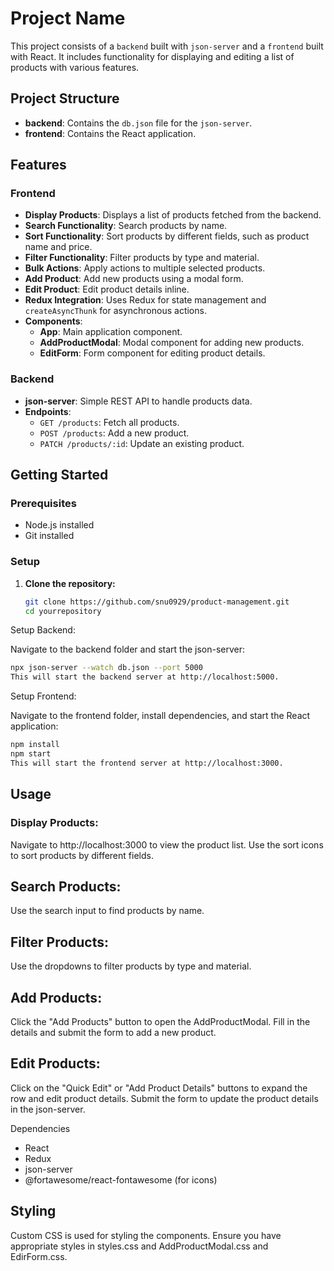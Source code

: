 # Project Name

This project consists of a `backend` built with `json-server` and a `frontend` built with React. It includes functionality for displaying and editing a list of products with various features.

## Project Structure

- **backend**: Contains the `db.json` file for the `json-server`.
- **frontend**: Contains the React application.

## Features

### Frontend

- **Display Products**: Displays a list of products fetched from the backend.
- **Search Functionality**: Search products by name.
- **Sort Functionality**: Sort products by different fields, such as product name and price.
- **Filter Functionality**: Filter products by type and material.
- **Bulk Actions**: Apply actions to multiple selected products.
- **Add Product**: Add new products using a modal form.
- **Edit Product**: Edit product details inline.
- **Redux Integration**: Uses Redux for state management and `createAsyncThunk` for asynchronous actions.
- **Components**:
  - **App**: Main application component.
  - **AddProductModal**: Modal component for adding new products.
  - **EditForm**: Form component for editing product details.

### Backend

- **json-server**: Simple REST API to handle products data.
- **Endpoints**:
  - `GET /products`: Fetch all products.
  - `POST /products`: Add a new product.
  - `PATCH /products/:id`: Update an existing product.


## Getting Started

### Prerequisites

- Node.js installed
- Git installed

### Setup

1. **Clone the repository:**

   ```sh
   git clone https://github.com/snu0929/product-management.git
   cd yourrepository

Setup Backend:

Navigate to the backend folder and start the json-server:

```sh
npx json-server --watch db.json --port 5000
This will start the backend server at http://localhost:5000.
```
Setup Frontend:

Navigate to the frontend folder, install dependencies, and start the React application:



```sh
npm install
npm start
This will start the frontend server at http://localhost:3000.
```
## Usage
### Display Products:

Navigate to http://localhost:3000 to view the product list.
Use the sort icons to sort products by different fields.
## Search Products:

Use the search input to find products by name.
## Filter Products:

Use the dropdowns to filter products by type and material.
## Add Products:

Click the "Add Products" button to open the AddProductModal.
Fill in the details and submit the form to add a new product.
## Edit Products:

Click on the "Quick Edit" or "Add Product Details" buttons to expand the row and edit product details.
Submit the form to update the product details in the json-server.


Dependencies
- React
- Redux
- json-server
- @fortawesome/react-fontawesome (for icons)
## Styling
Custom CSS is used for styling the components. Ensure you have appropriate styles in styles.css and AddProductModal.css and EdirForm.css.
